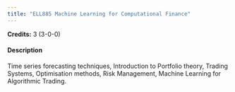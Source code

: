 ```yaml
---
title: "ELL885 Machine Learning for Computational Finance"
---
```

**Credits:** 3 (3-0-0)

#### Description
Time series forecasting techniques, Introduction to Portfolio theory, Trading Systems, Optimisation methods, Risk Management, Machine Learning for Algorithmic Trading.